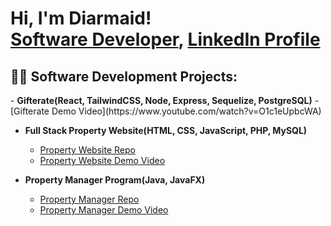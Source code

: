 <h1>Hi, I'm Diarmaid! <br/><a href="https://github.com/Diarmaid-H">Software Developer</a>, <a href="https://www.linkedin.com/in/diarmaid-hughes-a9ab9a169/">LinkedIn Profile</a>

<h2>👨‍💻 Software Development Projects:</h2>
- <b>Gifterate(React, TailwindCSS, Node, Express, Sequelize, PostgreSQL)</b>
  - [Gifterate Demo Video](https://www.youtube.com/watch?v=O1c1eUpbcWA)

- <b>Full Stack Property Website(HTML, CSS, JavaScript, PHP, MySQL)</b>
  - [Property Website Repo](https://github.com/Diarmaid-H/Full-Stack-Property-Website)
  - [Property Website Demo Video](https://youtu.be/I5vOtfzBgjs)
    
- <b>Property Manager Program(Java, JavaFX)</b>
  - [Property Manager Repo](https://github.com/Diarmaid-H/Property-Manager-Program)
  - [Property Manager Demo Video](https://youtu.be/EHen5lP-RLI)

